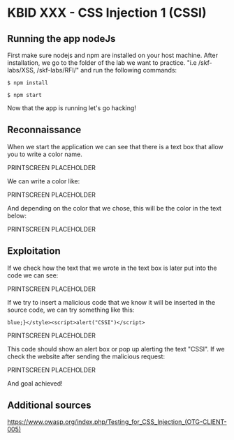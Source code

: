 # KBID XXX - CSS Injection 1 (CSSI)

## Running the app nodeJs

First make sure nodejs and npm are installed on your host machine.
After installation, we go to the folder of the lab we want to practice.
"i.e /skf-labs/XSS, /skf-labs/RFI/" and run the following commands:

```
$ npm install
```

```
$ npm start
```

Now that the app is running let's go hacking!

## Reconnaissance

When we start the application we can see that there is a text box that allow you to write a color name.

PRINTSCREEN PLACEHOLDER

We can write a color like:

PRINTSCREEN PLACEHOLDER

And depending on the color that we chose, this will be the color in the text below:

PRINTSCREEN PLACEHOLDER

## Exploitation

If we check how the text that we wrote in the text box is later put into the code we can see:

PRINTSCREEN PLACEHOLDER

If we try to insert a malicious code that we know it will be inserted in the source code, we can try something like this:

```text
blue;}</style><script>alert("CSSI")</script>
```

PRINTSCREEN PLACEHOLDER

This code should show an alert box or pop up alerting the text "CSSI".
If we check the website after sending the malicious request:

PRINTSCREEN PLACEHOLDER

And goal achieved!

## Additional sources

https://www.owasp.org/index.php/Testing_for_CSS_Injection_(OTG-CLIENT-005)
